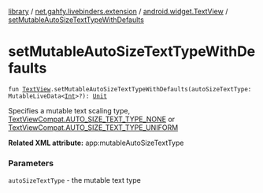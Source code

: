 [library](../../index.md) / [net.gahfy.livebinders.extension](../index.md) / [android.widget.TextView](index.md) / [setMutableAutoSizeTextTypeWithDefaults](./set-mutable-auto-size-text-type-with-defaults.md)

# setMutableAutoSizeTextTypeWithDefaults

`fun `[`TextView`](https://developer.android.com/reference/android/widget/TextView.html)`.setMutableAutoSizeTextTypeWithDefaults(autoSizeTextType: MutableLiveData<`[`Int`](https://kotlinlang.org/api/latest/jvm/stdlib/kotlin/-int/index.html)`>?): `[`Unit`](https://kotlinlang.org/api/latest/jvm/stdlib/kotlin/-unit/index.html)

Specifies a mutable text scaling type, [TextViewCompat.AUTO_SIZE_TEXT_TYPE_NONE](https://developer.android.com/reference/android/support/v4/widget/TextViewCompat.html#AUTO_SIZE_TEXT_TYPE_NONE) or
[TextViewCompat.AUTO_SIZE_TEXT_TYPE_UNIFORM](https://developer.android.com/reference/android/support/v4/widget/TextViewCompat.html#AUTO_SIZE_TEXT_TYPE_UNIFORM)

**Related XML attribute:** app:mutableAutoSizeTextType

### Parameters

`autoSizeTextType` - the mutable text type
